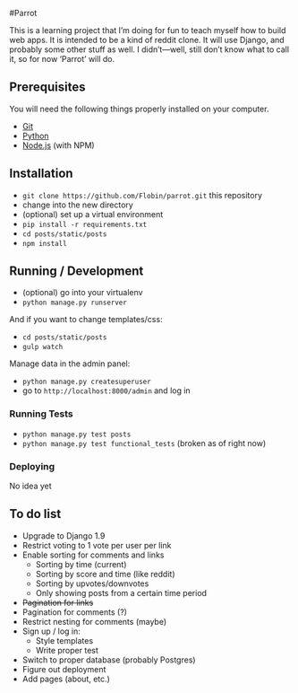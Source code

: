 #Parrot

This is a learning project that I’m doing for fun to teach myself how to build web apps. It is intended to be a kind of reddit clone. It will use Django, and probably some other stuff as well. I didn’t—well, still don’t know what to call it, so for now ‘Parrot’ will do.

## Prerequisites

You will need the following things properly installed on your computer.

* [Git](http://git-scm.com/)
* [Python](https://www.python.org/)
* [Node.js](http://nodejs.org/) (with NPM)

## Installation

* `git clone https://github.com/Flobin/parrot.git` this repository
* change into the new directory
* (optional) set up a virtual environment
* `pip install -r requirements.txt`
* `cd posts/static/posts`
* `npm install`

## Running / Development

* (optional) go into your virtualenv
* `python manage.py runserver`

And if you want to change templates/css:

* `cd posts/static/posts`
* `gulp watch`

Manage data in the admin panel:

* `python manage.py createsuperuser`
* go to `http://localhost:8000/admin` and log in

### Running Tests

* `python manage.py test posts`
* `python manage.py test functional_tests` (broken as of right now)

### Deploying

No idea yet

## To do list

* Upgrade to Django 1.9
* Restrict voting to 1 vote per user per link
* Enable sorting for comments and links
    * Sorting by time (current)
    * Sorting by score and time (like reddit)
    * Sorting by upvotes/downvotes
    * Only showing posts from a certain time period
* <del>Pagination for links</del>
* Pagination for comments (?)
* Restrict nesting for comments (maybe)
* Sign up / log in:
    * Style templates
    * Write proper test
* Switch to proper database (probably Postgres)
* Figure out deployment
* Add pages (about, etc.)

